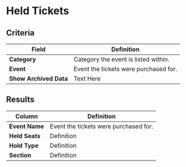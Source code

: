 # Held Tickets

## Criteria

| **Field** | **Definition** |
| --- | --- |
| **Category** | Category the event is listed within. |
| **Event** | Event the tickets were purchased for. |
| **Show Archived Data** | Text Here |

## Results

| **Column** | **Definition** |
| --- | --- |
| **Event Name** | Event the tickets were purchased for. |
| **Held Seats** | Definition |
| **Hold Type** | Definition |
| **Section** | Definition |

